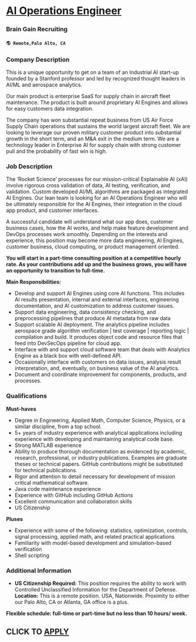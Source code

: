 # [AI Operations Engineer](https://www.remotewlb.com/apply/ai-operations-engineer)  
### Brain Gain Recruiting  
#### `🌎 Remote,Palo Alto, CA`  

### **Company Description**

This is a unique opportunity to get on a team of an Industrial AI start-up founded by a Stanford professor and led by recognized thought leaders in AI/ML and aerospace analytics.

Our main product is enterprise SaaS for supply chain in aircraft fleet maintenance. The product is built around proprietary AI Engines and allows for easy customers data integration.

The company has won substantial repeat business from US Air Force Supply Chain operations that sustains the world largest aircraft fleet. We are looking to leverage our proven military customer product into substantial growth in the short term, and an M&A exit in the medium term. We are a technology leader in Enterprise AI for supply chain with strong customer pull and the probability of fast win is high.

###  **Job Description**

The ‘Rocket Science’ processes for our mission-critical Explainable AI (xAI) involve rigorous cross validation of data, AI testing, verification, and validation. Custom developed AI/ML algorithms are packaged as integrated AI Engines. Our lean team is looking for an AI Operations Engineer who will be ultimately responsible for the AI Engines, their integration in the cloud app product, and customer interfaces.

A successful candidate will understand what our app does, customer business cases, how the AI works, and help make feature development and DevOps processes work smoothly. Depending on the interests and experience, this position may become more data engineering, AI Engines, customer business, cloud computing, or product management oriented.

 **You will start in a part-time consulting position at a competitive hourly rate. As your contributions add up and the business grows, you will have an opportunity to transition to full-time.**

**Main Responsibilities:**

  * Develop and support AI Engines using core AI functions. This includes AI results presentation, internal and external interfaces, engineering documentation, and AI customization to address customer issues.
  * Support data engineering, data consistency checking, and preprocessing pipelines that produce AI metadata from raw data
  * Support scalable AI deployment. The analytics pipeline includes aerospace grade algorithm verification | test coverage | reporting logic | compilation and build. It produces object code and resource files that feed into DevSecOps pipeline for cloud app.
  * Interface with and support cloud software team that deals with Analytics Engine as a black box with well-defined API.
  * Occasionally interface with customers on data issues, analysis result interpretation, and, eventually, on business value of the AI analytics.
  * Document and coordinate improvement for components, products, and processes.

###  **Qualifications**

 **Must-haves**

  * Degree in Engineering, Applied Math, Computer Science, Physics, or a similar discipline, from a top school.
  * 5+ years of industry experience with analytical applications including experience with developing and maintaining analytical code base.
  * Strong MATLAB experience
  * Ability to produce thorough documentation as evidenced by academic, research, professional, or industry publications. Examples are graduate theses or technical papers. GitHub contributions might be substituted for technical publications.
  * Rigor and attention to detail necessary for development of mission critical mathematical software.
  * Java code maintenance experience
  * Experience with GitHub including GitHub Actions
  * Excellent communication and collaboration skills
  * US Citizenship

 **Pluses**

  * Experience with some of the following: statistics, optimization, controls, signal processing, applied math, and related practical applications
  * Familiarity with model-based development and simulation-based verification
  * Shell scripting

###  **Additional Information**

  *  **US Citizenship Required:** This position requires the ability to work with Controlled Unclassified Information for the Department of Defense.  
**Location:** This is a remote position. USA, Nationwide. Proximity to either our Palo Alto, CA or Atlanta, GA office is a plus.

 **Flexible schedule: full-time or part-time but no less than 10 hours/ week.**

  
## CLICK TO [APPLY](https://www.remotewlb.com/apply/ai-operations-engineer)


